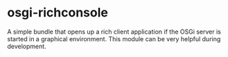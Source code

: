 osgi-richconsole
================

A simple bundle that opens up a rich client application if the OSGi server is started in a graphical environment. This module can be very helpful during development.